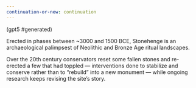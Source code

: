 ```yaml
---
continuation-or-new: continuation
---
```


(gpt5 #generated)

Erected in phases between ~3000 and 1500 BCE, Stonehenge is an archaeological palimpsest of Neolithic and Bronze Age ritual landscapes.

Over the 20th century conservators reset some fallen stones and re-erected a few that had toppled — interventions done to stabilize and conserve rather than to “rebuild” into a new monument — while ongoing research keeps revising the site’s story.
